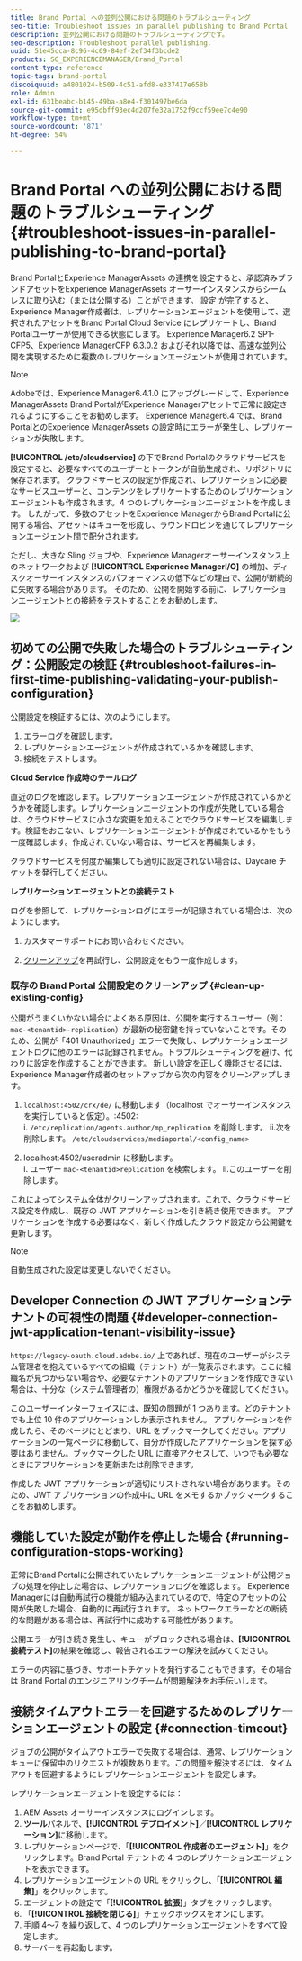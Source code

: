 ```yaml
---
title: Brand Portal への並列公開における問題のトラブルシューティング
seo-title: Troubleshoot issues in parallel publishing to Brand Portal
description: 並列公開における問題のトラブルシューティングです。
seo-description: Troubleshoot parallel publishing.
uuid: 51e45cca-8c96-4c69-84ef-2ef34f3bcde2
products: SG_EXPERIENCEMANAGER/Brand_Portal
content-type: reference
topic-tags: brand-portal
discoiquuid: a4801024-b509-4c51-afd8-e337417e658b
role: Admin
exl-id: 631beabc-b145-49ba-a8e4-f301497be6da
source-git-commit: e95dbff93ec4d207fe32a1752f9ccf59ee7c4e90
workflow-type: tm+mt
source-wordcount: '871'
ht-degree: 54%

---
```


# Brand Portal への並列公開における問題のトラブルシューティング {#troubleshoot-issues-in-parallel-publishing-to-brand-portal}

Brand PortalとExperience ManagerAssets の連携を設定すると、承認済みブランドアセットをExperience ManagerAssets オーサーインスタンスからシームレスに取り込む（または公開する）ことができます。 [ 設定 ](../using/configure-aem-assets-with-brand-portal.md) が完了すると、Experience Manager作成者は、レプリケーションエージェントを使用して、選択されたアセットをBrand Portal Cloud Service にレプリケートし、Brand Portalユーザーが使用できる状態にします。 Experience Manager6.2 SP1-CFP5、Experience ManagerCFP 6.3.0.2 およびそれ以降では、高速な並列公開を実現するために複数のレプリケーションエージェントが使用されています。

>[!NOTE]
>
>Adobeでは、Experience Manager6.4.1.0 にアップグレードして、Experience ManagerAssets Brand PortalがExperience Managerアセットで正常に設定されるようにすることをお勧めします。 Experience Manager6.4 では、Brand PortalとのExperience ManagerAssets の設定時にエラーが発生し、レプリケーションが失敗します。

**[!UICONTROL /etc/cloudservice]** の下でBrand Portalのクラウドサービスを設定すると、必要なすべてのユーザーとトークンが自動生成され、リポジトリに保存されます。 クラウドサービスの設定が作成され、レプリケーションに必要なサービスユーザーと、コンテンツをレプリケートするためのレプリケーションエージェントも作成されます。4 つのレプリケーションエージェントを作成します。 したがって、多数のアセットをExperience ManagerからBrand Portalに公開する場合、アセットはキューを形成し、ラウンドロビンを通じてレプリケーションエージェント間で配分されます。

ただし、大きな Sling ジョブや、Experience Managerオーサーインスタンス上のネットワークおよび **[!UICONTROL Experience ManagerI/O]** の増加、ディスクオーサーインスタンスのパフォーマンスの低下などの理由で、公開が断続的に失敗する場合があります。 そのため、公開を開始する前に、レプリケーションエージェントとの接続をテストすることをお勧めします。

![](assets/test-connection.png)

## 初めての公開で失敗した場合のトラブルシューティング：公開設定の検証 {#troubleshoot-failures-in-first-time-publishing-validating-your-publish-configuration}

公開設定を検証するには、次のようにします。

1. エラーログを確認します。
1. レプリケーションエージェントが作成されているかを確認します。
1. 接続をテストします。

**Cloud Service 作成時のテールログ**

直近のログを確認します。レプリケーションエージェントが作成されているかどうかを確認します。レプリケーションエージェントの作成が失敗している場合は、クラウドサービスに小さな変更を加えることでクラウドサービスを編集します。検証をおこない、レプリケーションエージェントが作成されているかをもう一度確認します。作成されていない場合は、サービスを再編集します。

クラウドサービスを何度か編集しても適切に設定されない場合は、Daycare チケットを発行してください。

**レプリケーションエージェントとの接続テスト**

ログを参照して、レプリケーションログにエラーが記録されている場合は、次のようにします。

1. カスタマーサポートにお問い合わせください。

1. [クリーンアップ](../using/troubleshoot-parallel-publishing.md#clean-up-existing-config)を再試行し、公開設定をもう一度作成します。

<!--
Comment Type: remark
Last Modified By: Mini Gulati (mgulati)
Last Modified Date: 2018-06-21T22:56:21.256-0400
<p>?? check and compare public key. At times public key is different</p>
<p>?? another thing to check in /useradmin</p>
-->

### 既存の Brand Portal 公開設定のクリーンアップ {#clean-up-existing-config}

公開がうまくいかない場合によくある原因は、公開を実行するユーザー（例：`mac-<tenantid>-replication`）が最新の秘密鍵を持っていないことです。そのため、公開が「401 Unauthorized」エラーで失敗し、レプリケーションエージェントログに他のエラーは記録されません。トラブルシューティングを避け、代わりに設定を作成することができます。 新しい設定を正しく機能させるには、Experience Manager作成者のセットアップから次の内容をクリーンアップします。

1. `localhost:4502/crx/de/` に移動します（localhost でオーサーインスタンスを実行していると仮定）。:4502:\
   i. `/etc/replication/agents.author/mp_replication` を削除します。
ii.次を削除します。 
`/etc/cloudservices/mediaportal/<config_name>`

1. localhost:4502/useradmin に移動します。\
   i. ユーザー `mac-<tenantid>replication` を検索します。
ii.このユーザーを削除します。

これによってシステム全体がクリーンアップされます。これで、クラウドサービス設定を作成し、既存の JWT アプリケーションを引き続き使用できます。 アプリケーションを作成する必要はなく、新しく作成したクラウド設定から公開鍵を更新します。

>[!NOTE]
>
>自動生成された設定は変更しないでください。


## Developer Connection の JWT アプリケーションテナントの可視性の問題 {#developer-connection-jwt-application-tenant-visibility-issue}

`https://legacy-oauth.cloud.adobe.io/` 上であれば、現在のユーザーがシステム管理者を抱えているすべての組織（テナント）が一覧表示されます。ここに組織名が見つからない場合や、必要なテナントのアプリケーションを作成できない場合は、十分な（システム管理者の）権限があるかどうかを確認してください。

このユーザーインターフェイスには、既知の問題が 1 つあります。どのテナントでも上位 10 件のアプリケーションしか表示されません。 アプリケーションを作成したら、そのページにとどまり、URL をブックマークしてください。アプリケーションの一覧ページに移動して、自分が作成したアプリケーションを探す必要はありません。ブックマークした URL に直接アクセスして、いつでも必要なときにアプリケーションを更新または削除できます。

作成した JWT アプリケーションが適切にリストされない場合があります。そのため、JWT アプリケーションの作成中に URL をメモするかブックマークすることをお勧めします。

## 機能していた設定が動作を停止した場合 {#running-configuration-stops-working}

<!--
Comment Type: draft

<p>If the running configuration stops working, either of the following two possibilities
<g class="gr_ gr_15 gr-alert gr_gramm gr_inline_cards gr_run_anim Grammar multiReplace" data-gr-id="15" id="15" style="font-size: 12px;">
are
</g> there:</p>
<p>1.
<g class="gr_ gr_14 gr-alert gr_gramm gr_inline_cards gr_run_anim Grammar only-ins doubleReplace replaceWithoutSep" data-gr-id="14" id="14">
Connection
</g> has failed, or</p>
<p>2. Publish has failed with permission to dam-replication-service denied, while connection has passed </p>
<p>If the connection has failed [1], the
<g class="gr_ gr_10 gr-alert gr_spell gr_inline_cards gr_run_anim ContextualSpelling ins-del multiReplace" data-gr-id="10" id="10">
fail safe
</g> way to fix it is to <a href="../using/troubleshoot-parallel-publishing.md#main-pars-header-1664955658">clean up</a> the existing Brand Portal publish configuration and recreate a publish configuration. </p>
<p>However, if the
<g class="gr_ gr_18 gr-alert gr_spell gr_inline_cards gr_run_anim ContextualSpelling" data-gr-id="18" id="18">
publish
</g> has failed with
<g class="gr_ gr_16 gr-alert gr_gramm gr_inline_cards gr_run_anim Grammar only-ins doubleReplace replaceWithoutSep" data-gr-id="16" id="16">
permission
</g> denied to dam-replication-service, raise a support ticket.</p>
-->

正常にBrand Portalに公開されていたレプリケーションエージェントが公開ジョブの処理を停止した場合は、レプリケーションログを確認します。 Experience Managerには自動再試行の機能が組み込まれているので、特定のアセットの公開が失敗した場合、自動的に再試行されます。 ネットワークエラーなどの断続的な問題がある場合は、再試行中に成功する可能性があります。

公開エラーが引き続き発生し、キューがブロックされる場合は、**[!UICONTROL 接続テスト]**&#x200B;の結果を確認し、報告されるエラーの解決を試みてください。

エラーの内容に基づき、サポートチケットを発行することもできます。その場合は Brand Portal のエンジニアリングチームが問題解決をお手伝いします。


## 接続タイムアウトエラーを回避するためのレプリケーションエージェントの設定 {#connection-timeout}

ジョブの公開がタイムアウトエラーで失敗する場合は、通常、レプリケーションキューに保留中のリクエストが複数あります。この問題を解決するには、タイムアウトを回避するようにレプリケーションエージェントを設定します。

レプリケーションエージェントを設定するには：

1. AEM Assets オーサーインスタンスにログインします。
1. **ツール**&#x200B;パネルで、**[!UICONTROL デプロイメント]**／**[!UICONTROL レプリケーション]**&#x200B;に移動します。
1. レプリケーションページで、「**[!UICONTROL 作成者のエージェント]**」をクリックします。Brand Portal テナントの 4 つのレプリケーションエージェントを表示できます。
1. レプリケーションエージェントの URL をクリックし、「**[!UICONTROL 編集]**」をクリックします。
1. エージェントの設定で「**[!UICONTROL 拡張]**」タブをクリックします。
1. 「**[!UICONTROL 接続を閉じる]**」チェックボックスをオンにします。
1. 手順 4～7 を繰り返して、4 つのレプリケーションエージェントをすべて設定します。
1. サーバーを再起動します。
